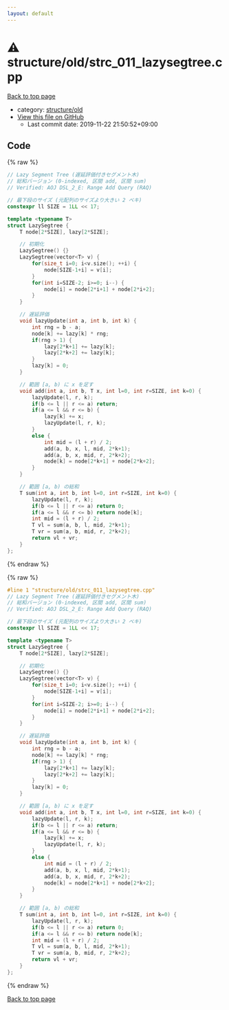 ```yaml
---
layout: default
---
```


<!-- mathjax config similar to math.stackexchange -->
<script type="text/javascript" async
  src="https://cdnjs.cloudflare.com/ajax/libs/mathjax/2.7.5/MathJax.js?config=TeX-MML-AM_CHTML">
</script>
<script type="text/x-mathjax-config">
  MathJax.Hub.Config({
    TeX: { equationNumbers: { autoNumber: "AMS" }},
    tex2jax: {
      inlineMath: [ ['$','$'] ],
      processEscapes: true
    },
    "HTML-CSS": { matchFontHeight: false },
    displayAlign: "left",
    displayIndent: "2em"
  });
</script>

<script type="text/javascript" src="https://cdnjs.cloudflare.com/ajax/libs/jquery/3.4.1/jquery.min.js"></script>
<script src="https://cdn.jsdelivr.net/npm/jquery-balloon-js@1.1.2/jquery.balloon.min.js" integrity="sha256-ZEYs9VrgAeNuPvs15E39OsyOJaIkXEEt10fzxJ20+2I=" crossorigin="anonymous"></script>
<script type="text/javascript" src="../../../assets/js/copy-button.js"></script>
<link rel="stylesheet" href="../../../assets/css/copy-button.css" />


# :warning: structure/old/strc_011_lazysegtree.cpp

<a href="../../../index.html">Back to top page</a>

* category: <a href="../../../index.html#ea7b7b53f881f37feb2f447585bbcf5b">structure/old</a>
* <a href="{{ site.github.repository_url }}/blob/master/structure/old/strc_011_lazysegtree.cpp">View this file on GitHub</a>
    - Last commit date: 2019-11-22 21:50:52+09:00




## Code

<a id="unbundled"></a>
{% raw %}
```cpp
// Lazy Segment Tree (遅延評価付きセグメント木)
// 総和バージョン (0-indexed, 区間 add, 区間 sum)
// Verified: AOJ DSL_2_E: Range Add Query (RAQ)

// 最下段のサイズ (元配列のサイズより大きい 2 ベキ)
constexpr ll SIZE = 1LL << 17;

template <typename T>
struct LazySegtree {
    T node[2*SIZE], lazy[2*SIZE];

    // 初期化
    LazySegtree() {}
    LazySegtree(vector<T> v) {
        for(size_t i=0; i<v.size(); ++i) {
            node[SIZE-1+i] = v[i];
        }
        for(int i=SIZE-2; i>=0; i--) {
            node[i] = node[2*i+1] + node[2*i+2];
        }
    }

    // 遅延評価
    void lazyUpdate(int a, int b, int k) {
        int rng = b - a;
        node[k] += lazy[k] * rng;
        if(rng > 1) {
            lazy[2*k+1] += lazy[k];
            lazy[2*k+2] += lazy[k];
        }
        lazy[k] = 0;
    }

    // 範囲 [a, b) に x を足す
    void add(int a, int b, T x, int l=0, int r=SIZE, int k=0) {
        lazyUpdate(l, r, k);
        if(b <= l || r <= a) return;
        if(a <= l && r <= b) {
            lazy[k] += x;
            lazyUpdate(l, r, k);
        }
        else {
            int mid = (l + r) / 2;
            add(a, b, x, l, mid, 2*k+1);
            add(a, b, x, mid, r, 2*k+2);
            node[k] = node[2*k+1] + node[2*k+2];
        }
    }

    // 範囲 [a, b) の総和
    T sum(int a, int b, int l=0, int r=SIZE, int k=0) {
        lazyUpdate(l, r, k);
        if(b <= l || r <= a) return 0;
        if(a <= l && r <= b) return node[k];
        int mid = (l + r) / 2;
        T vl = sum(a, b, l, mid, 2*k+1);
        T vr = sum(a, b, mid, r, 2*k+2);
        return vl + vr;
    }
};
```
{% endraw %}

<a id="bundled"></a>
{% raw %}
```cpp
#line 1 "structure/old/strc_011_lazysegtree.cpp"
// Lazy Segment Tree (遅延評価付きセグメント木)
// 総和バージョン (0-indexed, 区間 add, 区間 sum)
// Verified: AOJ DSL_2_E: Range Add Query (RAQ)

// 最下段のサイズ (元配列のサイズより大きい 2 ベキ)
constexpr ll SIZE = 1LL << 17;

template <typename T>
struct LazySegtree {
    T node[2*SIZE], lazy[2*SIZE];

    // 初期化
    LazySegtree() {}
    LazySegtree(vector<T> v) {
        for(size_t i=0; i<v.size(); ++i) {
            node[SIZE-1+i] = v[i];
        }
        for(int i=SIZE-2; i>=0; i--) {
            node[i] = node[2*i+1] + node[2*i+2];
        }
    }

    // 遅延評価
    void lazyUpdate(int a, int b, int k) {
        int rng = b - a;
        node[k] += lazy[k] * rng;
        if(rng > 1) {
            lazy[2*k+1] += lazy[k];
            lazy[2*k+2] += lazy[k];
        }
        lazy[k] = 0;
    }

    // 範囲 [a, b) に x を足す
    void add(int a, int b, T x, int l=0, int r=SIZE, int k=0) {
        lazyUpdate(l, r, k);
        if(b <= l || r <= a) return;
        if(a <= l && r <= b) {
            lazy[k] += x;
            lazyUpdate(l, r, k);
        }
        else {
            int mid = (l + r) / 2;
            add(a, b, x, l, mid, 2*k+1);
            add(a, b, x, mid, r, 2*k+2);
            node[k] = node[2*k+1] + node[2*k+2];
        }
    }

    // 範囲 [a, b) の総和
    T sum(int a, int b, int l=0, int r=SIZE, int k=0) {
        lazyUpdate(l, r, k);
        if(b <= l || r <= a) return 0;
        if(a <= l && r <= b) return node[k];
        int mid = (l + r) / 2;
        T vl = sum(a, b, l, mid, 2*k+1);
        T vr = sum(a, b, mid, r, 2*k+2);
        return vl + vr;
    }
};

```
{% endraw %}

<a href="../../../index.html">Back to top page</a>

